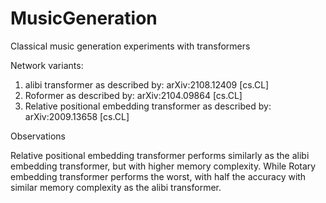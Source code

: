 # MusicGeneration
Classical music generation experiments with transformers

Network variants:

1. alibi transformer as described by: arXiv:2108.12409 [cs.CL]
2. Roformer as described by: 	arXiv:2104.09864 [cs.CL]
3. Relative positional embedding transformer as described by: arXiv:2009.13658 [cs.CL]

Observations

Relative positional embedding transformer performs similarly as the alibi embedding transformer, but with higher memory complexity. While Rotary embedding transformer performs the worst, with half the accuracy with similar memory complexity as the alibi transformer.
